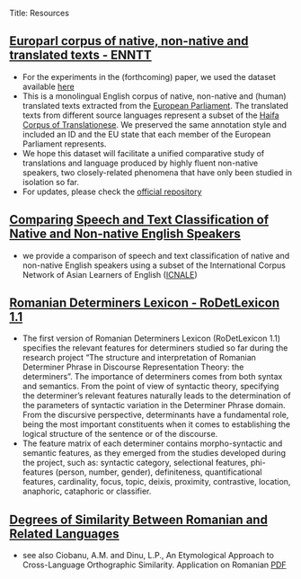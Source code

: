 ﻿Title: Resources

## [Europarl corpus of native, non-native and translated texts - ENNTT](http://nlp.unibuc.ro/resources/ENNTT.tar.gz)
- For the experiments in the (forthcoming) paper, we used the dataset available [here](/resources/LREC2016_experiment.tar.gz)
- This is a monolingual English corpus of native, non-native and (human) translated texts extracted from the [European Parliament](http://www.statmt.org/europarl/). The translated texts from different source languages represent a subset of the [Haifa Corpus of Translationese](http://arxiv.org/abs/1509.03611). We preserved the same annotation style and included an ID and the EU state that each member of the European Parliament represents.
- We hope this dataset will facilitate a unified comparative study of translations and language produced by highly fluent non-native speakers, two closely-related phenomena that have only been studied in isolation so far.
- For updates, please check the [official repository](https://github.com/senisioi/enntt-release)


## [Comparing Speech and Text Classification of Native and Non-native English Speakers](https://github.com/senisioi/speech-text-features)
- we provide a comparison of speech and text classification of native and non-native English speakers using a subset of the International Corpus Network of Asian Learners of English ([ICNALE](http://language.sakura.ne.jp/icnale/))


## [Romanian Determiners Lexicon - RoDetLexicon 1.1](/resources/RoDetLexicon.pdf)
- The first version of Romanian Determiners Lexicon (RoDetLexicon 1.1) specifies the relevant features for determiners studied so far during the research project “The structure and interpretation of Romanian Determiner Phrase in Discourse Representation Theory: the determiners”. The importance of determiners comes from both syntax and semantics. From the point of view of syntactic theory, specifying the determiner’s relevant features naturally leads to the determination of the parameters of syntactic variation in the Determiner Phrase domain. From the discursive perspective, determinants have a fundamental role, being the most important constituents when it comes to establishing the logical structure of the sentence or of the discourse.
- The feature matrix of each determiner contains morpho-syntactic and semantic features, as they emerged from the studies developed during the project, such as: syntactic category, selectional features, phi-features (person, number, gender), definiteness, quantificational features, cardinality, focus, topic, deixis, proximity, contrastive, location, anaphoric, cataphoric or classifier.

## [Degrees of Similarity Between Romanian and Related Languages](/resources/rosim.pdf)
- see also Ciobanu, A.M. and Dinu, L.P.,  An Etymological Approach to Cross-Language Orthographic Similarity. Application on Romanian [PDF](http://emnlp2014.org/papers/pdf/EMNLP2014112.pdf)




